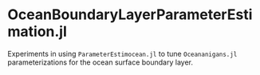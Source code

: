 # OceanBoundaryLayerParameterEstimation.jl
Experiments in using `ParameterEstimocean.jl` to tune `Oceananigans.jl` parameterizations for the ocean surface boundary layer.
